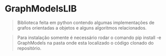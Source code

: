 # GraphModelsLIB

> Biblioteca feita em python contendo algumas implementações de grafos orientadas a objetos e alguns algoritmos relacionados.

> Para instalação somente é necessário rodar o comando pip install -e GraphModels na pasta onde esta localizado o código clonado do repositório.

